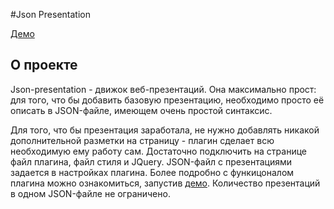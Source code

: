 #Json Presentation

[Демо](http://antouhou.github.io/json-presentation/)

## О проекте

Json-presentation - движок веб-презентаций. Она максимально прост: для того, что бы добавить базовую презентацию,
необходимо просто её описать в JSON-файле, имеющем очень простой синтаксис.
                                            
Для того, что бы презентация заработала, не нужно добавлять никакой дополнительной разметки на страницу - плагин сделает 
всю необходимую ему работу сам. Достаточно подключить на странице файл плагина, файл стиля и JQuery. JSON-файл с презентациями 
задается в настройках плагина. Более подробно с функицоналом плагина можно ознакомиться, запустив [демо](http://antouhou.github.io/json-presentation/).
Количество презентаций в одном JSON-файле не ограничено.

